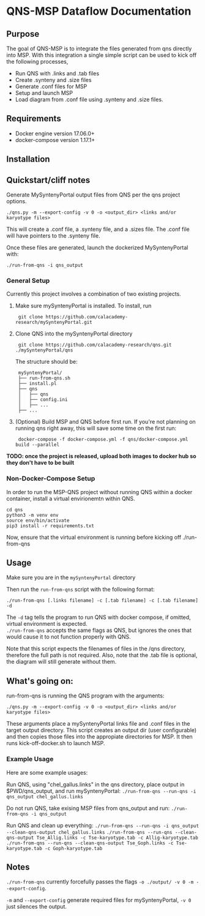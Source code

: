 # QNS-MSP Dataflow Documentation

## Purpose  
The goal of QNS-MSP is to integrate the files generated from qns directly into MSP. With this integration a single simple script can be used to kick off the following processes,

* Run QNS with .links and .tab files
* Create .synteny and .size files
* Generate .conf files for MSP
* Setup and launch MSP
* Load diagram from .conf file using .synteny and .size files.

## Requirements
* Docker engine version 17.06.0+
* docker-compose version 1.17.1+

## Installation

## Quickstart/cliff notes
  Generate MySyntenyPortal output files from QNS per the qns project options.
  
`./qns.py -m --export-config -v 0 -o <output_dir> <links and/or karyotype files>`

This will create a .conf file, a .synteny file, and a .sizes file. The .conf file
will have pointers to the .synteny file.

Once these files are generated, launch the dockerized MySyntenyPortal with:

`./run-from-qns -i qns_output`



### General Setup

Currently this project involves a combination of two existing projects.  

1. Make sure mySyntenyPortal is installed. To install, run

		git clone https://github.com/calacademy-research/mySyntenyPortal.git

2. Clone QNS into the mySyntenyPortal directory

		git clone https://github.com/calacademy-research/qns.git ./mySyntenyPortal/qns

	The structure should be:

		mySyntenyPortal/
		├── run-from-qns.sh
		├── install.pl
		├── qns
		│   ├── qns
		│   ├── config.ini
		│   ├── ...
		├── ...


3. (Optional) Build MSP and QNS before first run. If you're not planning on running qns right away, this will save some time on the first run:

		docker-compose -f docker-compose.yml -f qns/docker-compose.yml build --parallel

**TODO: once the project is released, upload both images to docker hub so they don't have to be built**
### Non-Docker-Compose Setup

In order to run the MSP-QNS project without running QNS within a docker container, install a virtual envirionemtn within QNS.

`cd qns`  
`python3 -m venv env`  
`source env/bin/activate`  
`pip3 install -r requirements.txt`  
  

Now, ensure that the virtual environment is running before kicking off ./run-from-qns

## Usage

Make sure you are in the `mySyntenyPortal` directory

Then run the `run-from-qns` script with the following format:  

`./run-from-qns [.links filename] -c [.tab filename] -c [.tab filename] -d`  

The `-d` tag tells the program to run QNS with docker compose, if omitted, virtual environment is expected.   
`./run-from-qns` accepts the same flags as QNS, but ignores the ones that would cause it to not function properly with QNS.   

Note that this script expects the filenames of files in the /qns directory, therefore the full path is not required. Also, note that the .tab file is optional, the diagram will still generate without them.

## What's going on:

run-from-qns is running the QNS program with the arguments:

`./qns.py -m --export-config -v 0 -o <output_dir> <links and/or karyotype files>`

These arguments place a mySyntenyPortal links file and .conf files in the target output directory. This
script creates an output dir (user configurable) and then copies those files into the appropiate 
directories for MSP. It then runs kick-off-docker.sh to launch MSP.

### Example Usage
Here are some example usages:

Run QNS, using "chel_gallus.links" in the qns directory, place output in $PWD/qns_output, and run 
mySyntenyPortal:
`./run-from-qns --run-qns -i qns_output chel_gallus.links`

Do not run QNS, take exising MSP files from qns_output and run:
`./run-from-qns -i qns_output`

Run QNS and clean up everything:
`./run-from-qns --run-qns -i qns_output --clean-qns-output chel_gallus.links`
`./run-from-qns --run-qns --clean-qns-output Tse_Allig.links -c Tse-karyotype.tab -c Allig-karyotype.tab`  
`./run-from-qns --run-qns --clean-qns-output Tse_Goph.links -c Tse-karyotype.tab -c Goph-karyotype.tab`  
  
## Notes
`./run-from-qns` currently forcefully passes the flags `-o ./output/ -v 0 -m --export-config`.

`-m` and `--export-config` generate required files for mySyntenyPortal, `-v 0` just silences the output.  
